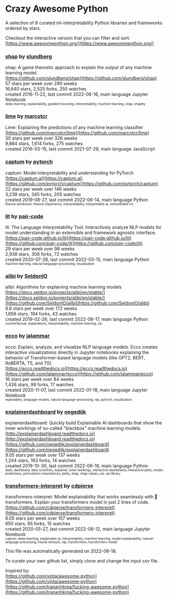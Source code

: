 # Crazy Awesome Python
A selection of 8 curated ml-interpretability Python libraries and frameworks ordered by stars.  

Checkout the interactive version that you can filter and sort: 
[https://www.awesomepython.org/](https://www.awesomepython.org/)  


### [shap](https://github.com/slundberg/shap) by [slundberg](https://github.com/slundberg)  
shap: A game theoretic approach to explain the output of any machine learning model.  
[https://github.com/slundberg/shap](https://github.com/slundberg/shap)  
57 stars per week over 290 weeks  
16,640 stars, 2,525 forks, 250 watches  
created 2016-11-22, last commit 2022-06-16, main language Jupyter Notebook  
<sub><sup>deep-learning, explainability, gradient-boosting, interpretability, machine-learning, shap, shapley</sup></sub>


### [lime](https://github.com/marcotcr/lime) by [marcotcr](https://github.com/marcotcr)  
Lime: Explaining the predictions of any machine learning classifier  
[https://github.com/marcotcr/lime](https://github.com/marcotcr/lime)  
30 stars per week over 326 weeks  
9,884 stars, 1,614 forks, 275 watches  
created 2016-03-15, last commit 2021-07-29, main language JavaScript  


### [captum](https://github.com/pytorch/captum) by [pytorch](https://github.com/pytorch)  
captum: Model interpretability and understanding for PyTorch  
[https://captum.ai](https://captum.ai)  
[https://github.com/pytorch/captum](https://github.com/pytorch/captum)  
22 stars per week over 146 weeks  
3,239 stars, 345 forks, 205 watches  
created 2019-08-27, last commit 2022-06-14, main language Python  
<sub><sup>feature-attribution, feature-importance, interpretability, interpretable-ai, interpretable-ml</sup></sub>


### [lit](https://github.com/pair-code/lit) by [pair-code](https://github.com/pair-code)  
lit: The Language Interpretability Tool: Interactively analyze NLP models for model understanding in an extensible and framework agnostic interface.  
[https://pair-code.github.io/lit](https://pair-code.github.io/lit)  
[https://github.com/pair-code/lit](https://github.com/pair-code/lit)  
29 stars per week over 98 weeks  
2,938 stars, 308 forks, 72 watches  
created 2020-07-28, last commit 2022-03-15, main language Python  
<sub><sup>machine-learning, natural-language-processing, visualization</sup></sub>


### [alibi](https://github.com/SeldonIO/alibi) by [SeldonIO](https://github.com/SeldonIO)  
alibi: Algorithms for explaining machine learning models  
[https://docs.seldon.io/projects/alibi/en/stable/](https://docs.seldon.io/projects/alibi/en/stable/)  
[https://github.com/SeldonIO/alibi](https://github.com/SeldonIO/alibi)  
9.6 stars per week over 172 weeks  
1,656 stars, 194 forks, 43 watches  
created 2019-02-26, last commit 2022-06-17, main language Python  
<sub><sup>counterfactual, explanations, interpretability, machine-learning, xai</sup></sub>


### [ecco](https://github.com/jalammar/ecco) by [jalammar](https://github.com/jalammar)  
ecco: Explain, analyze, and visualize NLP language models. Ecco creates interactive visualizations directly in Jupyter notebooks explaining the behavior of Transformer-based language models (like GPT2, BERT, RoBERTA, T5, and T0).  
[https://ecco.readthedocs.io](https://ecco.readthedocs.io)  
[https://github.com/jalammar/ecco](https://github.com/jalammar/ecco)  
16 stars per week over 84 weeks  
1,426 stars, 99 forks, 17 watches  
created 2020-11-07, last commit 2022-01-18, main language Jupyter Notebook  
<sub><sup>explorables, language-models, natural-language-processing, nlp, pytorch, visualization</sup></sub>


### [explainerdashboard](https://github.com/oegedijk/explainerdashboard) by [oegedijk](https://github.com/oegedijk)  
explainerdashboard: Quickly build Explainable AI dashboards that show the inner workings of so-called "blackbox" machine learning models.  
[http://explainerdashboard.readthedocs.io](http://explainerdashboard.readthedocs.io)  
[https://github.com/oegedijk/explainerdashboard](https://github.com/oegedijk/explainerdashboard)  
9.05 stars per week over 137 weeks  
1,244 stars, 163 forks, 14 watches  
created 2019-10-30, last commit 2022-06-16, main language Python  
<sub><sup>dash, dashboard, data-scientists, explainer, inner-workings, interactive-dashboards, interactive-plots, model-predictions, permutation-importances, plotly, shap, shap-values, xai, xai-library</sup></sub>


### [transformers-interpret](https://github.com/cdpierse/transformers-interpret) by [cdpierse](https://github.com/cdpierse)  
transformers-interpret: Model explainability that works seamlessly with 🤗 transformers. Explain your transformers model in just 2 lines of code.   
[https://github.com/cdpierse/transformers-interpret](https://github.com/cdpierse/transformers-interpret)  
6.05 stars per week over 107 weeks  
650 stars, 65 forks, 15 watches  
created 2020-05-27, last commit 2022-06-12, main language Jupyter Notebook  
<sub><sup>captum, deep-learning, explainable-ai, interpretability, machine-learning, model-explainability, natural-language-processing, neural-network, nlp, transformers, transformers-model</sup></sub>


This file was automatically generated on 2022-06-18.  

To curate your own github list, simply clone and change the input csv file.  

Inspired by:  
[https://github.com/vinta/awesome-python](https://github.com/vinta/awesome-python)  
[https://github.com/trananhkma/fucking-awesome-python](https://github.com/trananhkma/fucking-awesome-python)  